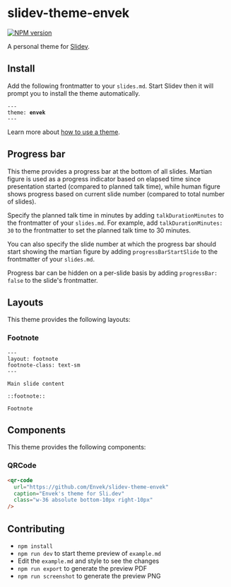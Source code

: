 # slidev-theme-envek

[![NPM version](https://img.shields.io/npm/v/slidev-theme-envek?color=3AB9D4&label=)](https://www.npmjs.com/package/slidev-theme-envek)

A personal theme for [Slidev](https://github.com/slidevjs/slidev).

## Install

Add the following frontmatter to your `slides.md`. Start Slidev then it will prompt you to install the theme automatically.

<pre><code>---
theme: <b>envek</b>
---</code></pre>

Learn more about [how to use a theme](https://sli.dev/themes/use).

## Progress bar

This theme provides a progress bar at the bottom of all slides. Martian figure is used as a progress indicator based on elapsed time since presentation started (compared to planned talk time), while human figure shows progress based on current slide number (compared to total number of slides).

Specify the planned talk time in minutes by adding `talkDurationMinutes` to the frontmatter of your `slides.md`. For example, add `talkDurationMinutes: 30` to the frontmatter to set the planned talk time to 30 minutes.

You can also specify the slide number at which the progress bar should start showing the martian figure by adding `progressBarStartSlide` to the frontmatter of your `slides.md`.

Progress bar can be hidden on a per-slide basis by adding `progressBar: false` to the slide's frontmatter.

## Layouts

This theme provides the following layouts:


### Footnote

```
---
layout: footnote
footnote-class: text-sm
---

Main slide content

::footnote::

Footnote
```

## Components

This theme provides the following components:

### QRCode

```html
<qr-code
  url="https://github.com/Envek/slidev-theme-envek" 
  caption="Envek's theme for Sli.dev"
  class="w-36 absolute bottom-10px right-10px"
/>
```

## Contributing

- `npm install`
- `npm run dev` to start theme preview of `example.md`
- Edit the `example.md` and style to see the changes
- `npm run export` to generate the preview PDF
- `npm run screenshot` to generate the preview PNG
